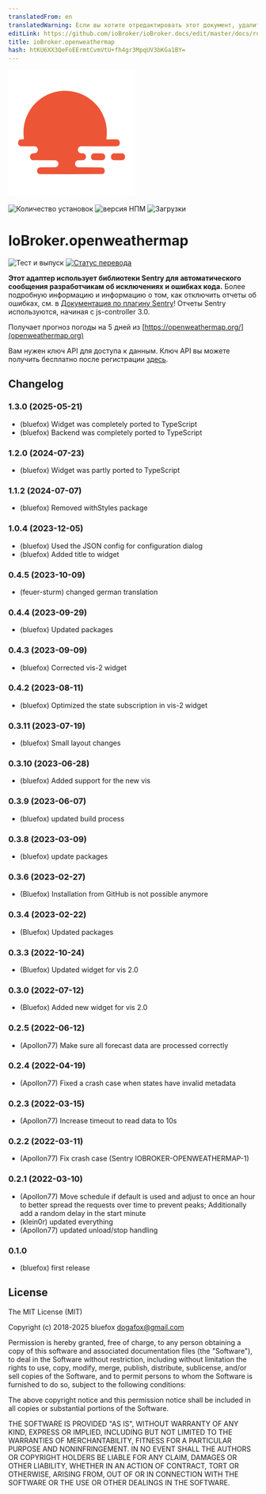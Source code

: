 ```yaml
---
translatedFrom: en
translatedWarning: Если вы хотите отредактировать этот документ, удалите поле «translationFrom», в противном случае этот документ будет снова автоматически переведен
editLink: https://github.com/ioBroker/ioBroker.docs/edit/master/docs/ru/adapterref/iobroker.openweathermap/README.md
title: ioBroker.openweathermap
hash: htKU6XX3QeFoEErmtCvmVtU+fh4gr3MpqUV3bKGa1BY=
---
```

![Логотип](../../../en/adapterref/iobroker.openweathermap/admin/openweathermap.svg)

![Количество установок](http://iobroker.live/badges/openweathermap-stable.svg)
![версия НПМ](http://img.shields.io/npm/v/iobroker.openweathermap.svg)
![Загрузки](https://img.shields.io/npm/dm/iobroker.openweathermap.svg)

# IoBroker.openweathermap
![Тест и выпуск](https://github.com/ioBroker/ioBroker.openweathermap/workflows/Test%20and%20Release/badge.svg) [![Статус перевода](https://weblate.iobroker.net/widgets/adapters/-/openweathermap/svg-badge.svg)](https://weblate.iobroker.net/engage/adapters/?utm_source=widget)

**Этот адаптер использует библиотеки Sentry для автоматического сообщения разработчикам об исключениях и ошибках кода.** Более подробную информацию и информацию о том, как отключить отчеты об ошибках, см. в [Документация по плагину Sentry](https://github.com/ioBroker/plugin-sentry#plugin-sentry)! Отчеты Sentry используются, начиная с js-controller 3.0.

Получает прогноз погоды на 5 дней из [https://openweathermap.org/](openweathermap.org)

Вам нужен ключ API для доступа к данным. Ключ API вы можете получить бесплатно после регистрации [здесь](https://home.openweathermap.org/api_keys).

<!--

### **РАБОТА В ХОДЕ** -->

## Changelog
### 1.3.0 (2025-05-21)
* (bluefox) Widget was completely ported to TypeScript
* (bluefox) Backend was completely ported to TypeScript

### 1.2.0 (2024-07-23)
* (bluefox) Widget was partly ported to TypeScript

### 1.1.2 (2024-07-07)
* (bluefox) Removed withStyles package

### 1.0.4 (2023-12-05)
* (bluefox) Used the JSON config for configuration dialog
* (bluefox) Added title to widget

### 0.4.5 (2023-10-09)
* (feuer-sturm) changed german translation

### 0.4.4 (2023-09-29)
* (bluefox) Updated packages

### 0.4.3 (2023-09-09)
* (bluefox) Corrected vis-2 widget

### 0.4.2 (2023-08-11)
* (bluefox) Optimized the state subscription in vis-2 widget

### 0.3.11 (2023-07-19)
* (bluefox) Small layout changes

### 0.3.10 (2023-06-28)
* (bluefox) Added support for the new vis

### 0.3.9 (2023-06-07)
* (bluefox) updated build process

### 0.3.8 (2023-03-09)
* (bluefox) update packages

### 0.3.6 (2023-02-27)
* (Bluefox) Installation from GitHub is not possible anymore

### 0.3.4 (2023-02-22)
* (Bluefox) Updated packages

### 0.3.3 (2022-10-24)
* (Bluefox) Updated widget for vis 2.0

### 0.3.0 (2022-07-12)
* (Bluefox) Added new widget for vis 2.0

### 0.2.5 (2022-06-12)
* (Apollon77) Make sure all forecast data are processed correctly

### 0.2.4 (2022-04-19)
* (Apollon77) Fixed a crash case when states have invalid metadata

### 0.2.3 (2022-03-15)
* (Apollon77) Increase timeout to read data to 10s

### 0.2.2 (2022-03-11)
* (Apollon77) Fix crash case (Sentry IOBROKER-OPENWEATHERMAP-1)

### 0.2.1 (2022-03-10)
* (Apollon77) Move schedule if default is used and adjust to once an hour to better spread the requests over time to prevent peaks; Additionally add a random delay in the start minute
* (klein0r) updated everything
* (Apollon77) updated unload/stop handling

### 0.1.0
* (bluefox) first release

## License

The MIT License (MIT)

Copyright (c) 2018-2025 bluefox <dogafox@gmail.com>

Permission is hereby granted, free of charge, to any person obtaining a copy
of this software and associated documentation files (the "Software"), to deal
in the Software without restriction, including without limitation the rights
to use, copy, modify, merge, publish, distribute, sublicense, and/or sell
copies of the Software, and to permit persons to whom the Software is
furnished to do so, subject to the following conditions:

The above copyright notice and this permission notice shall be included in all
copies or substantial portions of the Software.

THE SOFTWARE IS PROVIDED "AS IS", WITHOUT WARRANTY OF ANY KIND, EXPRESS OR
IMPLIED, INCLUDING BUT NOT LIMITED TO THE WARRANTIES OF MERCHANTABILITY,
FITNESS FOR A PARTICULAR PURPOSE AND NONINFRINGEMENT. IN NO EVENT SHALL THE
AUTHORS OR COPYRIGHT HOLDERS BE LIABLE FOR ANY CLAIM, DAMAGES OR OTHER
LIABILITY, WHETHER IN AN ACTION OF CONTRACT, TORT OR OTHERWISE, ARISING FROM,
OUT OF OR IN CONNECTION WITH THE SOFTWARE OR THE USE OR OTHER DEALINGS IN THE
SOFTWARE.
